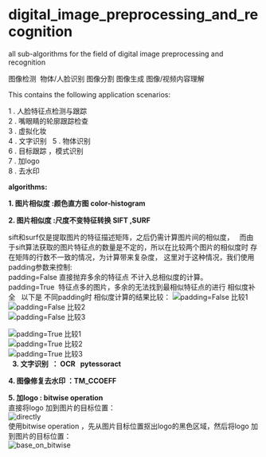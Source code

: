 # digital_image_preprocessing_and_recognition
all sub-algorithms  for the field of digital image preprocessing and recognition

图像检测  物体/人脸识别 图像分割 图像生成 图像/视频内容理解  

This contains the following application scenarios:  

1 . 人脸特征点检测与跟踪  
2 . 嘴眼睛的轮廓跟踪检查  
3 . 虚拟化妆  
4 . 文字识别   
5 . 物体识别  
6 . 目标跟踪 ，模式识别  
7 . 加logo  
8 . 去水印  


**algorithms:**   

**1. 图片相似度 :颜色直方图  color-histogram**  

**2. 图片相似度 :尺度不变特征转换 SIFT ,SURF**  

sift和surf仅是提取图片的特征描述矩阵，之后仍需计算图片间的相似度，  
而由于sift算法获取的图片特征点的数量是不定的，所以在比较两个图片的相似度时 存在矩阵的行数不一致的情况，为计算带来复杂度，
这里对于这种情况，我们使用padding参数来控制:  
padding=False 直接抛弃多余的特征点 不计入总相似度的计算。  
padding=True  特征点多的图片，多余的无法找到最相似特征点的进行 相似度补全  
以下是 不同padding时 相似度计算的结果比较：
![padding=False 比较1](https://github.com/laura-zhang-cn/digital_image_preprocessing_and_recognition/blob/master/images/sift_sim_padding_False.png)   
![padding=False 比较2](https://github.com/laura-zhang-cn/digital_image_preprocessing_and_recognition/blob/master/images/sift_sim_padding_False2.jpg)   
![padding=False 比较3](https://github.com/laura-zhang-cn/digital_image_preprocessing_and_recognition/blob/master/images/sift_sim_padding_False3.jpg)   
  
![padding=True 比较1](https://github.com/laura-zhang-cn/digital_image_preprocessing_and_recognition/blob/master/images/sift_sim_padding_True.jpg)   
![padding=True 比较2](https://github.com/laura-zhang-cn/digital_image_preprocessing_and_recognition/blob/master/images/sift_sim_padding_True2.jpg)   
![padding=True 比较3](https://github.com/laura-zhang-cn/digital_image_preprocessing_and_recognition/blob/master/images/sift_sim_padding_True3.jpg)   
  
**3. 文字识别  ： OCR   pytessoract**  

**4. 图像修复去水印 ：TM_CCOEFF**  

**5. 加logo : bitwise operation**  
直接将logo 加到图片的目标位置：  
![directly](https://github.com/laura-zhang-cn/digital_image_preprocessing_and_recognition/blob/master/images/logo_add_directly.jpg)  
使用bitwise operation ，先从图片目标位置抠出logo的黑色区域，然后将logo 加到图片的目标位置：  
![base_on_bitwise](https://github.com/laura-zhang-cn/digital_image_preprocessing_and_recognition/blob/master/images/logo_add_baseon_bitwise2.jpg)  
